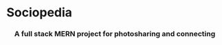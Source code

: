 <h1>Sociopedia</h1>
<h3 align="center">A full stack MERN project for photosharing and connecting</h3>
